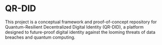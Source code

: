 # QR-DID
This project is a conceptual framework and proof-of-concept repository for Quantum-Resilient Decentralized Digital Identity (QR-DID), a platform designed to future-proof digital identity against the looming threats of data breaches and quantum computing.
